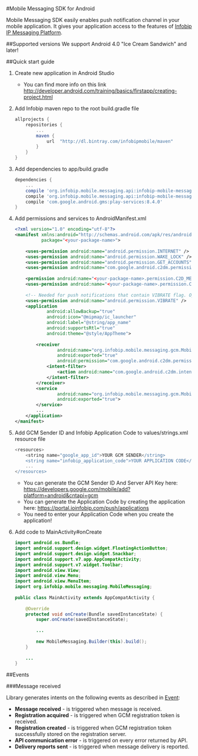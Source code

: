 #Mobile Messaging SDK for Android

Mobile Messaging SDK easily enables push notification channel in your mobile application.
It gives your application access to the features of [Infobip IP Messaging Platform](https://portal.infobip.com/push/).

##Supported versions
We support Android 4.0 "Ice Cream Sandwich" and later!

##Quick start guide

1. Create new application in Android Studio

    * You can find more info on this link http://developer.android.com/training/basics/firstapp/creating-project.html
    
2. Add Infobip maven repo to the root build.gradle file

    ```groovy
    allprojects {
        repositories {
            ...
            maven {
                url  "http://dl.bintray.com/infobipmobile/maven"
            }
        }
    }
    ```

3. Add dependencies to app/build.gradle

    ```groovy
    dependencies {
        ...
        compile 'org.infobip.mobile.messaging.api:infobip-mobile-messaging-android-sdk:0.9.2@aar'
        compile 'org.infobip.mobile.messaging.api:infobip-mobile-messaging-api-java:0.9.2'
        compile 'com.google.android.gms:play-services:8.4.0'
    }
    ```

4. Add permissions and services to AndroidManifest.xml

    ```xml
    <?xml version="1.0" encoding="utf-8"?>
    <manifest xmlns:android="http://schemas.android.com/apk/res/android"
              package="<your-package-name>">
     
        <uses-permission android:name="android.permission.INTERNET" />
        <uses-permission android:name="android.permission.WAKE_LOCK" />
        <uses-permission android:name="android.permission.GET_ACCOUNTS" />
        <uses-permission android:name="com.google.android.c2dm.permission.RECEIVE" />
     
        <permission android:name="<your-package-name>.permission.C2D_MESSAGE" android:protectionLevel="signature" />
        <uses-permission android:name="<your-package-name>.permission.C2D_MESSAGE" />
     
        <!-- Needed for push notifications that contain VIBRATE flag. Optional, but recommended. -->
        <uses-permission android:name="android.permission.VIBRATE" />
        <application
                android:allowBackup="true"
                android:icon="@mipmap/ic_launcher"
                android:label="@string/app_name"
                android:supportsRtl="true"
                android:theme="@style/AppTheme">
     
            <receiver
                    android:name="org.infobip.mobile.messaging.gcm.MobileMessagingGcmReceiver"
                    android:exported="true"
                    android:permission="com.google.android.c2dm.permission.SEND" >
                <intent-filter>
                    <action android:name="com.google.android.c2dm.intent.RECEIVE" />
                </intent-filter>
            </receiver>
            <service
                    android:name="org.infobip.mobile.messaging.gcm.MobileMessagingGcmIntentService"
                    android:exported="true">
            </service>
            ...
        </application>
    </manifest>
    ```

5. Add GCM Sender ID and Infobip Application Code to values/strings.xml resource file
    ```groovy
    <resources>
        <string name="google_app_id">YOUR GCM SENDER</string>
        <string name="infobip_application_code">YOUR APPLICATION CODE</string>
        ...
    </resources>
    ```
    * You can generate the GCM Sender ID And Server API Key here: https://developers.google.com/mobile/add?platform=android&cntapi=gcm
    * You can generate the Application Code by creating the application here: https://portal.ioinfobip.com/push/applications
    * You need to enter your Application Code when you create the application!

6. Add code to MainActivity#onCreate

    ```java
    import android.os.Bundle;
    import android.support.design.widget.FloatingActionButton;
    import android.support.design.widget.Snackbar;
    import android.support.v7.app.AppCompatActivity;
    import android.support.v7.widget.Toolbar;
    import android.view.View;
    import android.view.Menu;
    import android.view.MenuItem;
    import org.infobip.mobile.messaging.MobileMessaging;
     
    public class MainActivity extends AppCompatActivity {
     
        @Override
        protected void onCreate(Bundle savedInstanceState) {
            super.onCreate(savedInstanceState);
            
            ...
     
            new MobileMessaging.Builder(this).build();
        }
         
        ...
    }
    ```
    
##Events

###Message received

Library generates intents on the following events as described in [Event](infobip-mobile-messaging-android-sdk/src/main/java/org/infobip/mobile/messaging/Event.java):

* __Message received__ - is triggered when message is received.
* __Registration acquired__ - is triggered when GCM registration token is received.
* __Registration created__ - is triggered when GCM registration token successfully stored on the registration server.
* __API communication error__ - is triggered on every error returned by API.
* __Delivery reports sent__ - is triggered when message delivery is reported.
